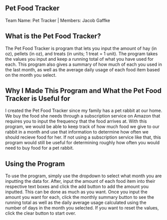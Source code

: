 ## Pet Food Tracker
Team Name: Pet Tracker  |  Members: Jacob Gaffke

## What is the Pet Food Tracker?

The Pet Food Tracker is program that lets you input the amount of hay (in oz), pellets (in oz), and treats (in units; 1 treat = 1 unit). The program takes the values you input and keep a running total of what you have used for each. This program also gives a summary of how much of each you used in the last month, as well as the average daily usage of each food item based on the month you select.

## Why I Made This Program and What the Pet Food Tracker is Useful for

I created the Pet Food Tracker since my family has a pet rabbit at our home. We buy the food she needs through a subscription service on Amazon that requires you to input the frequency that the food arrives at. With this program, we would be able to keep track of how much food we give to our rabbit in a month and use that information to determine how often we should recieve food for her. If not using a subscription service like that, this program would still be useful for determining roughly how often you would need to buy food for a pet rabbit.

## Using the Program

To use the program, simply use the dropdown to select what month you are inputting the data for. After, input the amount of each food item into their respective text boxes and click the add button to add the amount you inputted. This can be done as much as you want. Once you input the amount you want for each, click the monthly summary button to see the running total as well as the daily average usage calculated using the number of days in the month you selected. If you want to reset the values, click the clear button to start over.
